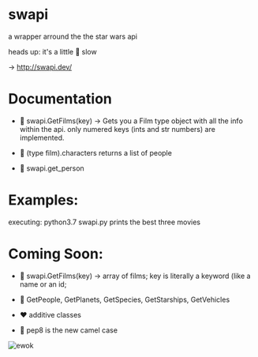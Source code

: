 # swapi

a wrapper arround the the star wars api

heads up: it's a little 🤏 slow

-> http://swapi.dev/

# Documentation
* 💚 swapi.GetFilms(key) -> Gets you a Film type object with all the info within the api. only numered keys (ints and str numbers) are implemented.

* 💚 (type film).characters returns a list of people

* 💚 swapi.get_person

# Examples:
executing: python3.7 swapi.py prints the best three movies


# Coming Soon:
* 💛 swapi.GetFilms(key) -> array of films; key is literally a keyword (like a name or an id;

* 💛 GetPeople, GetPlanets, GetSpecies, GetStarships, GetVehicles

* ❤️ additive classes 

* 💛 pep8 is the new camel case

![ewok](https://imagesvc.meredithcorp.io/v3/mm/image?q=85&c=sc&poi=face&w=2000&h=1333&url=https%3A%2F%2Fstatic.onecms.io%2Fwp-content%2Fuploads%2Fsites%2F6%2F2020%2F06%2F11%2FEwok.jpg)
